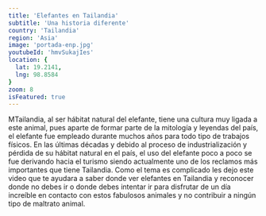 ```yaml
---
title: 'Elefantes en Tailandia'
subtitle: 'Una historia diferente'
country: 'Tailandia'
region: 'Asia'
image: 'portada-enp.jpg'
youtubeId: 'hmvSukajIes'
location: {
  lat: 19.2141,
  lng: 98.8584
}
zoom: 8
isFeatured: true
---
```


MTailandia, al ser hábitat natural del elefante, tiene una cultura muy ligada a este animal, pues aparte de formar parte de la mitología y leyendas del país, el elefante fue empleado durante muchos años para todo tipo de trabajos físicos. En las últimas décadas y debido al proceso de industrialización y pérdida de su hábitat natural en el país, el uso del elefante poco a poco se fue derivando hacia el turismo siendo actualmente uno de los reclamos más importantes que tiene Tailandia. Como el tema es complicado les dejo este video que te ayudara a saber donde ver elefantes en Tailandia y reconocer donde no debes ir o donde debes intentar ir para disfrutar de un día increíble en contacto con estos fabulosos animales y no contribuir a ningún tipo de maltrato animal.
